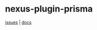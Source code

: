# nexus-plugin-prisma

[issues](https://github.com/graphql-nexus/nexus-future/issues?q=is%3Aopen+is%3Aissue+label%3Aplugin%2Fprisma) | [docs](https://graphql-nexus.github.io/nexus-future/#/community/plugins?id=prisma)
